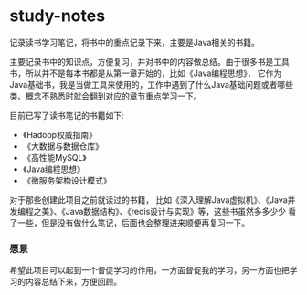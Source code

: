# study-notes

记录读书学习笔记，将书中的重点记录下来，主要是Java相关的书籍。

主要记录书中的知识点，方便复习，并对书中的内容做总结。由于很多书是工具书，所以并不是每本书都是从第一章开始的，比如《Java编程思想》，
它作为Java基础书，我是当做工具来使用的，工作中遇到了什么Java基础问题或者哪些类、概念不熟悉时就会翻到对应的章节重点学习一下。

目前已写了读书笔记的书籍如下: 

* 《Hadoop权威指南》
* 《大数据与数据仓库》
* 《高性能MySQL》
* 《Java编程思想》
* 《微服务架构设计模式》

对于那些创建此项目之前就读过的书籍， 比如《深入理解Java虚拟机》、《Java并发编程之美》、《Java数据结构》、《redis设计与实现》等，这些书虽然多多少少
看了一些，但是没有做什么笔记，后面也会整理进来顺便再复习一下。

### 愿景

希望此项目可以起到一个督促学习的作用，一方面督促我的学习，另一方面也把学习的内容总结下来，方便回顾。
